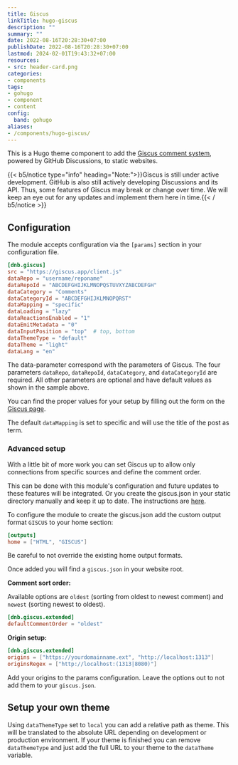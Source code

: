 ```yaml
---
title: Giscus
linkTitle: hugo-giscus
description: ""
summary: ""
date: 2022-08-16T20:28:30+07:00
publishDate: 2022-08-16T20:28:30+07:00
lastmod: 2024-02-01T19:43:32+07:00
resources:
- src: header-card.png
categories:
- components
tags:
- gohugo
- component
- content
config:
  band: gohugo
aliases:
- /components/hugo-giscus/
---
```


This is a Hugo theme component to add the [Giscus comment system](https://giscus.app/), powered by GitHub Discussions, to static websites.

{{< b5/notice type="info" heading="Note:">}}Giscus is still under active development. GitHub is also still actively developing Discussions and its API. Thus, some features of Giscus may break or change over time. We will keep an eye out for any updates and implement them here in time.{{< / b5/notice >}}

## Configuration

The module accepts configuration via the `[params]` section in your configuration file.

```toml
[dnb.giscus]
src = "https://giscus.app/client.js"
dataRepo = "username/reponame"
dataRepoId = "ABCDEFGHIJKLMNOPQSTUVXYZABCDEFGH"
dataCategory = "Comments"
dataCategoryId = "ABCDEFGHIJKLMNOPQRST"
dataMapping = "specific"
dataLoading = "lazy"
dataReactionsEnabled = "1"
dataEmitMetadata = "0"
dataInputPosition = "top"  # top, bottom
dataThemeType = "default"
dataTheme = "light"
dataLang = "en"
```

The data-parameter correspond with the parameters of Giscus. The four parameters `dataRepo`, `dataRepoId`, `dataCategory`, and `dataCategoryId` are required. All other parameters are optional and have default values as shown in the sample above.

You can find the proper values for your setup by filling out the form on the [Giscus page](https://giscus.app/).

The default `dataMapping` is set to specific and will use the title of the post as term.

### Advanced setup

With a little bit of more work you can set Giscus up to allow only connections from specific sources and define the comment order.

This can be done with this module's configuration and future updates to these features will be integrated. Or you create the giscus.json in your static directory manually and keep it up to date. The instructions are [here](https://github.com/giscus/giscus/blob/main/ADVANCED-USAGE.md#giscusjson).

To configure the module to create the giscus.json add the custom output format `GISCUS` to your home section:

```toml
[outputs]
home = ["HTML", "GISCUS"]
```

Be careful to not override the existing home output formats.

Once added you will find a `giscus.json` in your website root.

**Comment sort order:**

Available options are `oldest` (sorting from oldest to newest comment) and `newest` (sorting newest to oldest).

```toml
[dnb.giscus.extended]
defaultCommentOrder = "oldest"
```

**Origin setup:**

```toml
[dnb.giscus.extended]
origins = ["https://yourdomainname.ext", "http://localhost:1313"]
originsRegex = ["http://localhost:(1313|8080)"]
```

Add your origins to the params configuration. Leave the options out to not add them to your `giscus.json`.

## Setup your own theme

Using `dataThemeType` set to `local` you can add a relative path as theme. This will be translated to the absolute URL depending on development or production environment. If your theme is finished you can remove `dataThemeType` and just add the full URL to your theme to the `dataTheme` variable.
